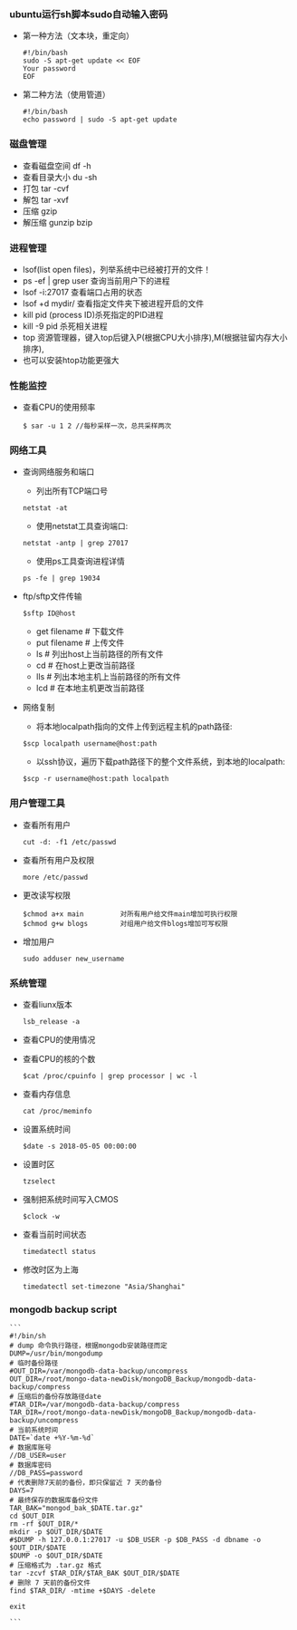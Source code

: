 ### ubuntu运行sh脚本sudo自动输入密码
+ 第一种方法（文本块，重定向）
    ```
    #!/bin/bash
    sudo -S apt-get update << EOF 
    Your password
    EOF
    ```
+ 第二种方法（使用管道）
    ```
    #!/bin/bash
    echo password | sudo -S apt-get update
    ```
### 磁盘管理
+ 查看磁盘空间 df -h
+ 查看目录大小 du -sh
+ 打包 tar -cvf
+ 解包 tar -xvf
+ 压缩 gzip
+ 解压缩 gunzip bzip
### 进程管理
+ lsof(list open files)，列举系统中已经被打开的文件！
+ ps -ef | grep user 查询当前用户下的进程
+ lsof -i:27017 查看端口占用的状态
+ lsof +d mydir/ 查看指定文件夹下被进程开启的文件
+ kill pid (process ID)杀死指定的PID进程
+ kill -9 pid 杀死相关进程
+ top 资源管理器，键入top后键入P(根据CPU大小排序),M(根据驻留内存大小排序),
+ 也可以安装htop功能更强大
### 性能监控
+ 查看CPU的使用频率
    ```
    $ sar -u 1 2 //每秒采样一次，总共采样两次
    ```
### 网络工具
+ 查询网络服务和端口
    + 列出所有TCP端口号
    ```
    netstat -at
    ```
    + 使用netstat工具查询端口:
     ```
     netstat -antp | grep 27017
     ```
    + 使用ps工具查询进程详情
    ```
    ps -fe | grep 19034
    ```
+ ftp/sftp文件传输
    ```
    $sftp ID@host
    ```
    + get filename # 下载文件
    + put filename # 上传文件
    + ls # 列出host上当前路径的所有文件
    + cd # 在host上更改当前路径
    + lls # 列出本地主机上当前路径的所有文件
    + lcd # 在本地主机更改当前路径
    
+ 网络复制
    + 将本地localpath指向的文件上传到远程主机的path路径:
    ```
    $scp localpath username@host:path
    ```
    + 以ssh协议，遍历下载path路径下的整个文件系统，到本地的localpath:

    ```
    $scp -r username@host:path localpath
    ```
### 用户管理工具
+ 查看所有用户
    ```
    cut -d: -f1 /etc/passwd
    ```
+ 查看所有用户及权限
    ```
    more /etc/passwd
    ```
+ 更改读写权限
    ```
    $chmod a+x main         对所有用户给文件main增加可执行权限
    $chmod g+w blogs        对组用户给文件blogs增加可写权限
    ```
+ 增加用户
    ```
    sudo adduser new_username
    ```
### 系统管理
+ 查看liunx版本
    ```
    lsb_release -a
    ```
+ 查看CPU的使用情况

+ 查看CPU的核的个数
    ```
    $cat /proc/cpuinfo | grep processor | wc -l
    ```
+ 查看内存信息

    ```
    cat /proc/meminfo
    ```
+ 设置系统时间

    ```
    $date -s 2018-05-05 00:00:00
    ```
+ 设置时区
    ```
    tzselect
    ```
+ 强制把系统时间写入CMOS
    ```
    $clock -w
    ```
+ 查看当前时间状态
    ```
    timedatectl status
    ```
+ 修改时区为上海

    ```
    timedatectl set-timezone "Asia/Shanghai"
    ```
### mongodb backup script
    ```
    #!/bin/sh
    # dump 命令执行路径，根据mongodb安装路径而定
    DUMP=/usr/bin/mongodump
    # 临时备份路径
    #OUT_DIR=/var/mongodb-data-backup/uncompress
    OUT_DIR=/root/mongo-data-newDisk/mongoDB_Backup/mongodb-data-backup/compress
    # 压缩后的备份存放路径date
    #TAR_DIR=/var/mongodb-data-backup/compress
    TAR_DIR=/root/mongo-data-newDisk/mongoDB_Backup/mongodb-data-backup/uncompress
    # 当前系统时间
    DATE=`date +%Y-%m-%d`
    # 数据库账号
    //DB_USER=user
    # 数据库密码
    //DB_PASS=password
    # 代表删除7天前的备份，即只保留近 7 天的备份
    DAYS=7
    # 最终保存的数据库备份文件
    TAR_BAK="mongod_bak_$DATE.tar.gz"
    cd $OUT_DIR
    rm -rf $OUT_DIR/*
    mkdir -p $OUT_DIR/$DATE
    #$DUMP -h 127.0.0.1:27017 -u $DB_USER -p $DB_PASS -d dbname -o $OUT_DIR/$DATE
    $DUMP -o $OUT_DIR/$DATE
    # 压缩格式为 .tar.gz 格式
    tar -zcvf $TAR_DIR/$TAR_BAK $OUT_DIR/$DATE
    # 删除 7 天前的备份文件
    find $TAR_DIR/ -mtime +$DAYS -delete

    exit

    ```